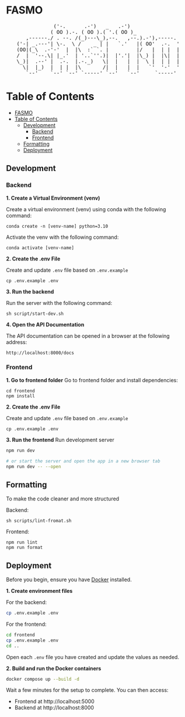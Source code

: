 # FASMO

<div style="text-align: center;">
<!-- https://patorjk.com/software/taag/#p=display&f=Ghost&t=FASMO -->
<pre>
            ('-.      .-')   _   .-')                
           ( OO ).-. ( OO ).( '.( OO )_              
   ,------./ . --. /(_)---\_),--.   ,--.).-'),-----. 
('-| _.---'| \-.  \ /    _ | |   `.'   |( OO'  .-.  '
(OO|(_\  .-'-'  |  |\  :` `. |         |/   |  | |  |
/  |  '--.\| |_.'  | '..`''.)|  |'.'|  |\_) |  |\|  |
\_)|  .--' |  .-.  |.-._)   \|  |   |  |  \ |  | |  |
  \|  |_)  |  | |  |\       /|  |   |  |   `'  '-'  '
   `--'    `--' `--' `-----' `--'   `--'     `-----' 
</pre>
</div>
                         


# Table of Contents
- [FASMO](#fasmo)
- [Table of Contents](#table-of-contents)
  - [Development](#development)
    - [Backend](#backend)
    - [Frontend](#frontend)
  - [Formatting](#formatting)
  - [Deployment](#deployment)


## Development

### Backend

**1. Create a Virtual Environment (venv)**

Create a virtual environment (venv) using conda with the following command:

```
conda create -n [venv-name] python=3.10
```

Activate the venv with the following command:

```
conda activate [venv-name]
```

**2. Create the .env File**

Create and update `.env` file based on `.env.example`

```
cp .env.example .env
```

**3. Run the backend**

Run the server with the following command:

```
sh script/start-dev.sh
```

**4. Open the API Documentation**

The API documentation can be opened in a browser at the following address:

```
http://localhost:8000/docs
```

### Frontend
**1. Go to frontend folder**
Go to frontend folder and install dependencies:
```
cd frontend
npm install
```

**2. Create the .env File**

Create and update `.env` file based on `.env.example`

```
cp .env.example .env
```

**3. Run the frontend**
Run development server
```bash
npm run dev

# or start the server and open the app in a new browser tab
npm run dev -- --open
```

## Formatting
To make the code cleaner and more structured

Backend:
```
sh scripts/lint-fromat.sh
```
Frontend:
```
npm run lint
npm run format
```

## Deployment

Before you begin, ensure you have [Docker](https://docs.docker.com/engine/install/) installed.

**1. Create environment files**

For the backend:
```bash
cp .env.example .env
```

For the frontend:
```bash
cd frontend
cp .env.example .env
cd ..
```

Open each `.env` file you have created and update the values as needed.

**2. Build and run the Docker containers**
```bash
docker compose up --build -d
```
Wait a few minutes for the setup to complete. You can then access:
- Frontend at http://localhost:5000
- Backend at http://localhost:8000